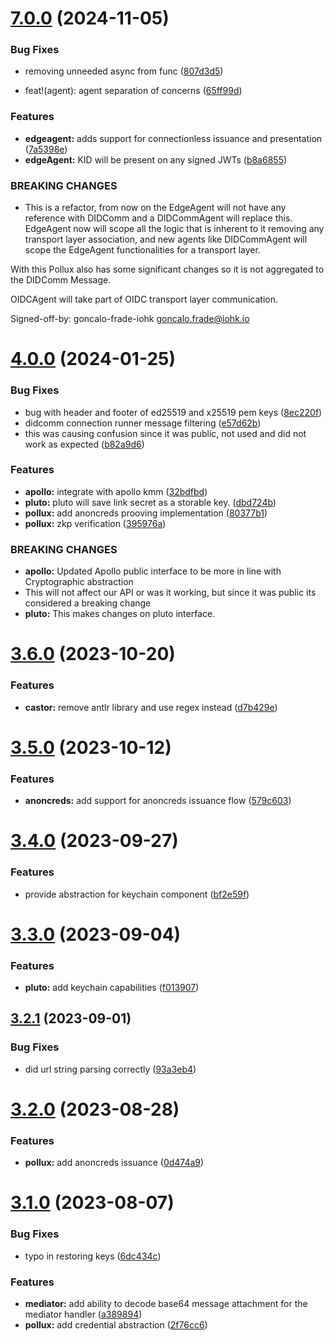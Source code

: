 # [7.0.0](https://github.com/input-output-hk/atala-prism-wallet-sdk-swift/compare/6.1.1...7.0.0) (2024-11-05)


### Bug Fixes

* removing unneeded async from func ([807d3d5](https://github.com/input-output-hk/atala-prism-wallet-sdk-swift/commit/807d3d5cad4bee1dbecd7aa327c577cc4354be37))


* feat!(agent): agent separation of concerns ([65ff99d](https://github.com/input-output-hk/atala-prism-wallet-sdk-swift/commit/65ff99d66d9d44c1cbe133b387ea64c379de09c2))


### Features

* **edgeagent:** adds support for connectionless issuance and presentation ([7a5398e](https://github.com/input-output-hk/atala-prism-wallet-sdk-swift/commit/7a5398eeac572585a71246682d4e88c7982a17f4))
* **edgeAgent:** KID will be present on any signed JWTs ([b8a6855](https://github.com/input-output-hk/atala-prism-wallet-sdk-swift/commit/b8a68559605d3d36f7bfa29706116dbc745e8492))


### BREAKING CHANGES

* This is a refactor, from now on the EdgeAgent will not have any reference with DIDComm and a DIDCommAgent will replace this.
EdgeAgent now will scope all the logic that is inherent to it removing any transport layer association, and new agents like DIDCommAgent will scope the EdgeAgent functionalities for a transport layer.

With this Pollux also has some significant changes so it is not aggregated to the DIDComm Message.

OIDCAgent will take part of OIDC transport layer communication.

Signed-off-by: goncalo-frade-iohk <goncalo.frade@iohk.io>

# [4.0.0](https://github.com/input-output-hk/atala-prism-wallet-sdk-swift/compare/3.6.0...4.0.0) (2024-01-25)


### Bug Fixes

* bug with header and footer of ed25519 and x25519 pem keys ([8ec220f](https://github.com/input-output-hk/atala-prism-wallet-sdk-swift/commit/8ec220f3ed7e6c3f8c00671fea3cafff486b42ab))
* didcomm connection runner message filtering ([e57d62b](https://github.com/input-output-hk/atala-prism-wallet-sdk-swift/commit/e57d62bbdb008fde720cdb7755cf1c6a06ca631a))
* this was causing confusion since it was public, not used and did not work as expected ([b82a9d6](https://github.com/input-output-hk/atala-prism-wallet-sdk-swift/commit/b82a9d61f27064b427a40b3cfa8f336e58937416))


### Features

* **apollo:** integrate with apollo kmm ([32bdfbd](https://github.com/input-output-hk/atala-prism-wallet-sdk-swift/commit/32bdfbd6cc8790391254c7ec1dca8dfe01fc62ee))
* **pluto:** pluto will save link secret as a storable key. ([dbd724b](https://github.com/input-output-hk/atala-prism-wallet-sdk-swift/commit/dbd724bca43b09394fbf282716bcd3e73459377b))
* **pollux:** add anoncreds prooving implementation ([80377b1](https://github.com/input-output-hk/atala-prism-wallet-sdk-swift/commit/80377b1b9f6d5255e5e6f0dd896253930cf0c4ee))
* **pollux:** zkp verification ([395976a](https://github.com/input-output-hk/atala-prism-wallet-sdk-swift/commit/395976ae984f9a7d49ef944f0ed1641ae15e4f1d))


### BREAKING CHANGES

* **apollo:** Updated Apollo public interface to be more in line with Cryptographic abstraction
* This will not affect our API or was it working, but since it was public its considered a breaking change
* **pluto:** This makes changes on pluto interface.

# [3.6.0](https://github.com/input-output-hk/atala-prism-wallet-sdk-swift/compare/3.5.0...3.6.0) (2023-10-20)


### Features

* **castor:** remove antlr library and use regex instead ([d7b429e](https://github.com/input-output-hk/atala-prism-wallet-sdk-swift/commit/d7b429eb46657be56bb3cbf92423baa9f9189a1a))

# [3.5.0](https://github.com/input-output-hk/atala-prism-wallet-sdk-swift/compare/3.4.0...3.5.0) (2023-10-12)


### Features

* **anoncreds:** add support for anoncreds issuance flow ([579c603](https://github.com/input-output-hk/atala-prism-wallet-sdk-swift/commit/579c6030eefa2cf4f9690e512bb86e86927ba20a))

# [3.4.0](https://github.com/input-output-hk/atala-prism-wallet-sdk-swift/compare/3.3.0...3.4.0) (2023-09-27)


### Features

* provide abstraction for keychain component ([bf2e59f](https://github.com/input-output-hk/atala-prism-wallet-sdk-swift/commit/bf2e59f9403e3459260200419aefd87ea5355f28))

# [3.3.0](https://github.com/input-output-hk/atala-prism-wallet-sdk-swift/compare/3.2.1...3.3.0) (2023-09-04)


### Features

* **pluto:** add keychain capabilities ([f013907](https://github.com/input-output-hk/atala-prism-wallet-sdk-swift/commit/f0139077ee6ca0a131a0db3d26906ca390fc13a4))

## [3.2.1](https://github.com/input-output-hk/atala-prism-wallet-sdk-swift/compare/3.2.0...3.2.1) (2023-09-01)


### Bug Fixes

* did url string parsing correctly ([93a3eb4](https://github.com/input-output-hk/atala-prism-wallet-sdk-swift/commit/93a3eb4a5ddfedc46b2816e38a18f56fa5b551a7))

# [3.2.0](https://github.com/input-output-hk/atala-prism-wallet-sdk-swift/compare/3.1.0...3.2.0) (2023-08-28)


### Features

* **pollux:** add anoncreds issuance ([0d474a9](https://github.com/input-output-hk/atala-prism-wallet-sdk-swift/commit/0d474a9e5910fa8540f0e9915e96433add543364))

# [3.1.0](https://github.com/input-output-hk/atala-prism-wallet-sdk-swift/compare/3.0.0...3.1.0) (2023-08-07)


### Bug Fixes

* typo in restoring keys ([6dc434c](https://github.com/input-output-hk/atala-prism-wallet-sdk-swift/commit/6dc434ca316997e309c1f8250fb1c09161cc726e))


### Features

* **mediator:** add ability to decode base64 message attachment for the mediator handler ([a389894](https://github.com/input-output-hk/atala-prism-wallet-sdk-swift/commit/a389894b198af2ea0870cace35e868431ec1f4dc))
* **pollux:** add credential abstraction ([2f76cc6](https://github.com/input-output-hk/atala-prism-wallet-sdk-swift/commit/2f76cc611a8f5abc9137c328dd427e9fbc00c32f))
